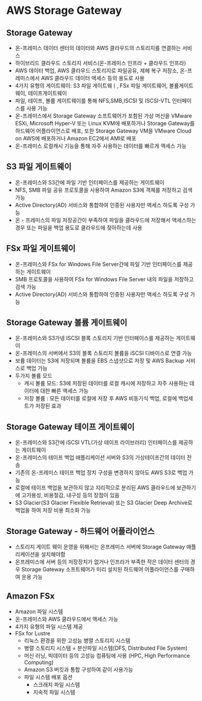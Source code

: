 # AWS Storage Gateway
## Storage Gateway
- 온-프레미스 데이터 센터의 데이터와 AWS 클라우드의 스토리지를 연결하는 서비스
- 하이브리드 클라우드 스토리지 서비스(온-프레미스 인프라 + 클라우드 인프라)
- AWS 데이터 백업, AWS 클라우드 스토리지로 파일공유, 제헤 복구 저장소, 온-프레미스에서 AWS 클라우드 데이터 액세스 등의 용도로 사용
- 4가지 유형의 게이트웨이: S3 파일 게이트웨ㅣ, FSx 파일 게이트웨어, 볼륨게이트웨이, 테이프게이트웨이
- 파일, 테이프, 볼륨 게이트웨이를 통해 NFS,SMB,ISCSI 및 ISCSI-VTL 인터페이스를 사용 가능
- 온-프레미스에서 Storage Gateway 소프트웨어가 포함된 가상 머신을 VMware ESXi, Microsoft Hyper-V 또는 Linux KVM에 배포하거나 Storage Gateway를 하드웨어 어플라이언스로 배포, 또한 Storage Gateway VM을
VMware Cloud on AWS에 배포하거나 Amazon EC2에서 AMI로 배포
- 온-프레미스 로컬캐시 기능을 통해 자주 사용하는 데이터를 빠르게 액세스 가능
## S3 파일 게이트웨이
- 온-프레미스와 S3간에 파일 기반 인터페이스를 제공하는 게이트웨이
- NFS, SMB 파일 공유 프로토콜을 사용하여 Amazon S3에 객체를 저장하고 검색 가능
- Active Directory(AD) 서비스와 통합하여 인증된 사용자만 액세스 하도록 구성 가능
- 온 - 프레미스의 파일 저장공간이 부족하여 파일을 클라우드에 저장해서 액세스하는 경우 또는 파일을 백업 용도로 클라우드에 젖아하는데 사용

## FSx 파일 게이트웨이
- 온-프레미스와 FSx for Windows File Server간에 파일 기반 인터페이스를 제공하는 게이트웨이
- SMB 프로토콜을 사용하여 FSx for Windows File Server 내의 파일을 저장하고 검색 가능
- Active Directory(AD) 서비스와 통합하여 인증된 사용자만 액세스 하도록 구성 가능

## Storage Gateway 볼륨 게이트웨이
- 온-프레미스와 S3가넹 ISCSI 블록 스토리지 기반 인터페이스를 제공하는 게이트웨이
- 온-프레미스의 서버에서 S3의 블록 스토리지 볼륨을 iSCSI 디바이스로 연결 가능
- 보륨 데이터는 S3에 저장되며 볼륨을 EBS 스냅샷으로 저장 및 AWS Backup 서비스로 백업 가능
- 두가지 볼륨 모드
  - 캐시 볼륨 모드: S3에 저장된 데이터를 로컬 캐시에 저장하고 자주 사용하는 데이터에 대한 빠른 액세스 가능
  - 저장 볼륨 : 모든 데이터를 로컬에 저장 후 AWS 비동기식 백업, 로컬에 백업세트가 저장된 효과

## Storage Gateway 테이프 게이트웨이
- 온-프레미스와 S3간에 iSCSI VTL(가상 테이프 라이브러리) 인터페이스를 제공하는 게이트웨이
- 온-프레미스의 테이프 백업 애플리케이션 서버와 S3의 가상테이프간의 데이터 전송
- 기존의 온-프레미스 테이프 백업 장치 구성을 변경하지 않아도 AWS S3로 백업 가능
- 로컬에 테이프 백업을 보관하지 않고 지리적으로 분리된 AWS 클라우드에 보관하기에 고가용성, 비용절감, 내구성 등의 장점이 있음
- S3 Glacier(S3 Glacier Flexible Retrieval) 또는 S3 Glacier Deep Archive로 백업을 하여 저장 비용 최소화 가능

## Storage Gateway - 하드웨어 어플라이언스
- 스토리지 게이트 웨이 운영을 위해서는 온프레미스 서버에 Storage Gateway 애플리케이션을 설치해야함
- 온프레미스에 서버 등의 저장장치가 없거나 인프라가 부족한 작은 데이터 센터의 경우 Storage Gateway 소프트웨어가 미리 설치된 하드웨어 어플라이언스를 구매하여 운용 가능


## Amazon FSx
- Amazon 파일 시스템
- 온-프레미스와 AWS 클라우드에서 액세스 가능
- 4가지 유형의 파일 시스템 제공
- FSx for Lustre
  - 리눅스 환경을 위한 고성능 병렬 스토리지 시스템
  - 병렬 스토리지 시스템 = 분산파일 시스템(DFS, Distributed File System)
  - 머신 러닝, 빅데이터 등의 고성능 컴퓨팅에 사용 (HPC, High Performance Computing)
  - Amazon S3 버킷과 통합 구성하여 같이 사용가능
  - 파일 시스템 배포 옵션
    - 스크래치 파일 시스템
    - 지속적 파일 시스템
